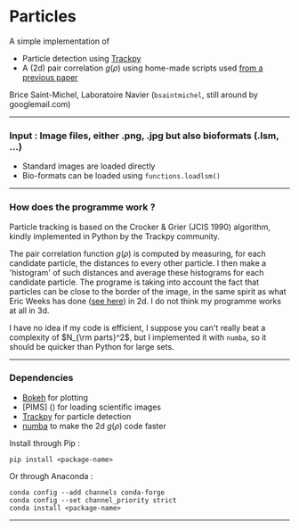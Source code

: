 # Particles

A simple implementation of

* Particle detection using [Trackpy](http://soft-matter.github.io/trackpy/v0.5.0/tutorial.html)
* A (2d) pair correlation $g(\rho)$ using home-made scripts used [from a previous paper](https://doi.org/10.1039/D1SM01771C)

Brice Saint-Michel, Laboratoire Navier (`bsaintmichel`, still around by googlemail.com)

--------------------------------------------------------

### Input : Image files, either .png, .jpg but also bioformats (.lsm, ...)

* Standard images are loaded directly
* Bio-formats can be loaded using `functions.loadlsm()`

--------------------------------------------------------

### How does the programme work ?

Particle tracking is based on the Crocker & Grier (JCIS 1990) algorithm, kindly implemented in Python by the Trackpy community.

The pair correlation function $g(\rho)$ is computed by measuring, for each candidate particle, the distances to every other particle. I then make a 'histogram' of such distances and average these histograms for each candidate particle. The programe is taking into account the fact that particles can be close to the border of the image, in the same spirit as what Eric Weeks has done ([see here](http://www.physics.emory.edu/faculty/weeks//idl/gofr2.html)) in 2d. I do not think my programme works at all in 3d. 

I have no idea if my code is efficient, I suppose you can't really beat a complexity of $N_{\rm parts}^2$, but I implemented it with `numba`, so it should be quicker than Python for large sets.

-----------------------------------------------------

### Dependencies 

* [Bokeh](https://bokeh.org/) for plotting
* [PIMS] () for loading scientific images
* [Trackpy](http://soft-matter.github.io/trackpy/) for particle detection
* [numba]() to make the 2d $g(\rho)$ code faster

Install through Pip : 
```
pip install <package-name>
```

Or through Anaconda :
```
conda config --add channels conda-forge
conda config --set channel_priority strict
conda install <package-name>
```
--------------------------------------------------------